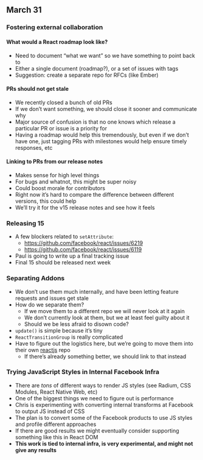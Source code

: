 ## March 31

### Fostering external collaboration

#### What would a React roadmap look like?

* Need to document “what we want” so we have something to point back to
* Either a single document (roadmap?), or a set of issues with tags
* Suggestion: create a separate repo for RFCs (like Ember)

#### PRs should not get stale

* We recently closed a bunch of old PRs
* If we don’t want something, we should close it sooner and communicate why
* Major source of confusion is that no one knows which release a particular PR or issue is a priority for
* Having a roadmap would help this tremendously, but even if we don’t have one, just tagging PRs with milestones would help ensure timely responses, etc

#### Linking to PRs from our release notes

* Makes sense for high level things
* For bugs and whatnot, this might be super noisy
* Could boost morale for contributors
* Right now it’s hard to compare the difference between different versions, this could help
* We’ll try it for the v15 release notes and see how it feels

### Releasing 15

* A few blockers related to `setAttribute`:
  * https://github.com/facebook/react/issues/6219
  * https://github.com/facebook/react/issues/6119
* Paul is going to write up a final tracking issue
* Final 15 should be released next week

### Separating Addons

* We don’t use them much internally, and have been letting feature requests and issues get stale
* How do we separate them?
  * If we move them to a different repo we will never look at it again
  * We don’t currently look at them, but we at least feel guilty about it
  * Should we be less afraid to disown code?
* `update()` is simple because it’s tiny
* `ReactTransitionGroup` is really complicated
* Have to figure out the logistics here, but we’re going to move them into their own [reactjs](http://github.com/reactjs) repo
  * If there’s already something better, we should link to that instead

### Trying JavaScript Styles in Internal Facebook Infra

* There are *tons* of different ways to render JS styles (see Radium, CSS Modules, React Native Web, etc)
* One of the biggest things we need to figure out is performance
* Chris is experimenting with converting internal transforms at Facebook to output JS instead of CSS
* The plan is to convert some of the Facebook products to use JS styles and profile different approaches
* If there are good results we might eventually consider supporting something like this in React DOM
* **This work is tied to internal infra, is very experimental, and might not give any results**
